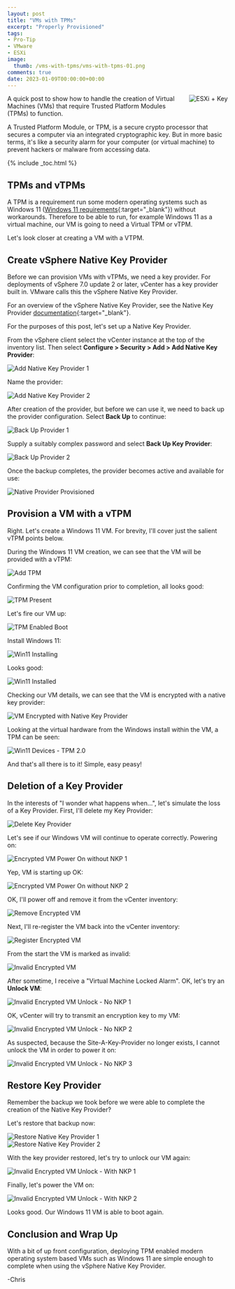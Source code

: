 ```yaml
---
layout: post
title: "VMs with TPMs" 
excerpt: "Properly Provisioned"
tags: 
- Pro-Tip
- VMware
- ESXi
image:
  thumb: /vms-with-tpms/vms-with-tpms-01.png
comments: true
date: 2023-01-09T00:00:00+00:00
---
```

<img style="float: right; margin: 0px 0px 10px 10px;" alt="ESXi + Key" src="/images/vms-with-tpms/vms-with-tpms-01.png">
A quick post to show how to handle the creation of Virtual Machines (VMs) that require Trusted Platform Modules (TPMs) to function.

A Trusted Platform Module, or TPM, is a secure crypto processor that secures a computer via an integrated cryptographic key. But in more basic terms, it's like a security alarm for your computer (or virtual machine) to prevent hackers or malware from accessing data.

{% include _toc.html %} 
## TPMs and vTPMs
A TPM is a requirement run some modern operating systems such as Windows 11 ([Windows 11 requirements](https://www.microsoft.com/en-gb/windows/windows-11-specifications){:target="_blank"}) without workarounds.  Therefore to be able to run, for example Windows 11 as a virtual machine, our VM is going to need a Virtual TPM or vTPM.

Let's look closer at creating a VM with a VTPM.

## Create vSphere Native Key Provider
Before we can provision VMs with vTPMs, we need a key provider. For deployments of vSphere 7.0 update 2 or later, vCenter has a key provider built in. VMware calls this the vSphere Native Key Provider. 

For an overview of the vSphere Native Key Provider, see the Native Key Provider [documentation](https://docs.vmware.com/en/VMware-vSphere/8.0/vsphere-security/GUID-54B9FBA2-FDB1-400B-A6AE-81BF3AC9DF97.html){:target="_blank"}.

For the purposes of this post, let's set up a Native Key Provider. 

From the vSphere client select the vCenter instance at the top of the inventory list. Then select **Configure > Security > Add > Add Native Key Provider**:

<img style="display: block; margin-left: auto; margin-right: auto;" alt="Add Native Key Provider 1" src="/images/vms-with-tpms/vms-with-tpms-02.png">

Name the provider:

<img style="display: block; margin-left: auto; margin-right: auto;" alt="Add Native Key Provider 2" src="/images/vms-with-tpms/vms-with-tpms-03.png">

After creation of the provider, but before we can use it, we need to back up the provider configuration. Select **Back Up** to continue:

<img style="display: block; margin-left: auto; margin-right: auto;" alt="Back Up Provider 1" src="/images/vms-with-tpms/vms-with-tpms-04.png">

Supply a suitably complex password and select **Back Up Key Provider**:

<img style="display: block; margin-left: auto; margin-right: auto;" alt="Back Up Provider 2" src="/images/vms-with-tpms/vms-with-tpms-05.png">

Once the backup completes, the provider becomes active and available for use:

<img style="display: block; margin-left: auto; margin-right: auto;" alt="Native Provider Provisioned" src="/images/vms-with-tpms/vms-with-tpms-06.png">

## Provision a VM with a vTPM
Right. Let's create a Windows 11 VM. For brevity, I'll cover just the salient vTPM points below.

During the Windows 11 VM creation, we can see that the VM will be provided with a vTPM:

<img style="display: block; margin-left: auto; margin-right: auto;" alt="Add TPM" src="/images/vms-with-tpms/vms-with-tpms-07.png">

Confirming the VM configuration prior to completion, all looks good:

<img style="display: block; margin-left: auto; margin-right: auto;" alt="TPM Present" src="/images/vms-with-tpms/vms-with-tpms-08.png">

Let's fire our VM up:

<img style="display: block; margin-left: auto; margin-right: auto;" alt="TPM Enabled Boot" src="/images/vms-with-tpms/vms-with-tpms-09.png">

Install Windows 11:

<img style="display: block; margin-left: auto; margin-right: auto;" alt="Win11 Installing" src="/images/vms-with-tpms/vms-with-tpms-10.png">

Looks good:

<img style="display: block; margin-left: auto; margin-right: auto;" alt="Win11 Installed" src="/images/vms-with-tpms/vms-with-tpms-11.png">

Checking our VM details, we can see that the VM is encrypted with a native key provider:

<img style="display: block; margin-left: auto; margin-right: auto;" alt="VM Encrypted with Native Key Provider" src="/images/vms-with-tpms/vms-with-tpms-12.png">

Looking at the virtual hardware from the Windows install within the VM, a TPM can be seen:

<img style="display: block; margin-left: auto; margin-right: auto;" alt="Win11 Devices - TPM 2.0" src="/images/vms-with-tpms/vms-with-tpms-13.png">


And that's all there is to it!  Simple, easy peasy!

## Deletion of a Key Provider 
In the interests of "I wonder what happens when...", let's simulate the loss of a Key Provider. First, I'll delete my Key Provider:

<img style="display: block; margin-left: auto; margin-right: auto;" alt="Delete Key Provider" src="/images/vms-with-tpms/vms-with-tpms-14.png">

Let's see if our Windows VM will continue to operate correctly. Powering on:

<img style="display: block; margin-left: auto; margin-right: auto;" alt="Encrypted VM Power On without NKP 1" src="/images/vms-with-tpms/vms-with-tpms-15.png">

Yep, VM is starting up OK:

<img style="display: block; margin-left: auto; margin-right: auto;" alt="Encrypted VM Power On without NKP 2" src="/images/vms-with-tpms/vms-with-tpms-16.png">

OK, I'll power off and remove it from the vCenter inventory:

<img style="display: block; margin-left: auto; margin-right: auto;" alt="Remove Encrypted VM" src="/images/vms-with-tpms/vms-with-tpms-17.png">

Next, I'll re-register the VM back into the vCenter inventory:

<img style="display: block; margin-left: auto; margin-right: auto;" alt="Register Encrypted VM" src="/images/vms-with-tpms/vms-with-tpms-18.png">

From the start the VM is marked as invalid:

<img style="display: block; margin-left: auto; margin-right: auto;" alt="Invalid Encrypted VM" src="/images/vms-with-tpms/vms-with-tpms-19.png">

After sometime, I receive a "Virtual Machine Locked Alarm". OK, let's try an **Unlock VM**:

<img style="display: block; margin-left: auto; margin-right: auto;" alt="Invalid Encrypted VM Unlock - No NKP 1" src="/images/vms-with-tpms/vms-with-tpms-20.png">

OK, vCenter will try to transmit an encryption key to my VM:

<img style="display: block; margin-left: auto; margin-right: auto;" alt="Invalid Encrypted VM Unlock - No NKP 2" src="/images/vms-with-tpms/vms-with-tpms-21.png">

As suspected, because the Site-A-Key-Provider no longer exists, I cannot unlock the VM in order to power it on:

<img style="display: block; margin-left: auto; margin-right: auto;" alt="Invalid Encrypted VM Unlock - No NKP 3" src="/images/vms-with-tpms/vms-with-tpms-22.png">

## Restore Key Provider
Remember the backup we took before we were able to complete the creation of the Native Key Provider? 

Let's restore that backup now:

<img style="display: block; margin-left: auto; margin-right: auto;" alt="Restore Native Key Provider 1" src="/images/vms-with-tpms/vms-with-tpms-23.png">

<img style="display: block; margin-left: auto; margin-right: auto;" alt="Restore Native Key Provider 2" src="/images/vms-with-tpms/vms-with-tpms-24.png">

With the key provider restored, let's try to unlock our VM again:

<img style="display: block; margin-left: auto; margin-right: auto;" alt="Invalid Encrypted VM Unlock - With NKP 1" src="/images/vms-with-tpms/vms-with-tpms-25.png">

Finally, let's power the VM on:

<img style="display: block; margin-left: auto; margin-right: auto;" alt="Invalid Encrypted VM Unlock - With NKP 2" src="/images/vms-with-tpms/vms-with-tpms-26.png">

Looks good. Our Windows 11 VM is able to boot again.

## Conclusion and Wrap Up
With a bit of up front configuration, deploying TPM enabled modern operating system based VMs such as Windows 11 are simple enough to complete when using the vSphere Native Key Provider. 

-Chris